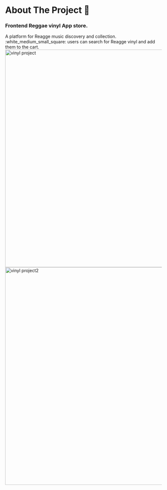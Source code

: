 
<h1>About The Project 🙋</h1>
<h3>Frontend Reggae vinyl App store.</h3>
A platform for Reagge music discovery and collection.</br>
:white_medium_small_square: users can search for Reagge vinyl and add them to the cart.</br>

<img width="700" alt="vinyl project" src="https://user-images.githubusercontent.com/71568364/199798929-508ff02e-9b98-4755-ad32-3786f4ce06c5.png">



<img width="700" alt="vinyl project2" src="https://user-images.githubusercontent.com/71568364/199799143-ef6aceff-25c4-4b9c-81e6-9fd4a5425ca7.png">
